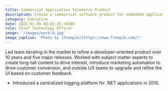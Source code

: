 ```yaml
---
title: Commercial Application Telemetry Product
description: Create a commercial software product for embedded application telemetry within .NET applications
category: Executive
date: 2022-01-05 08:01:35 +0300
role: Chief Technology Officer
image: '/images/work-6.jpg'
image_caption: 'Photo by [Freepik](https://www.freepik.com/)'
---
```


Led team iterating in the market to refine a developer-oriented product over 10 years and five major releases. Worked with subject matter experts to create long-tail content to drive interest, introduce marketing automation to drive customer conversion, and outside UX teams to upgrade and refine the UI based on customer feedback.

* Introduced a centralized logging platform for .NET applications in 2010.